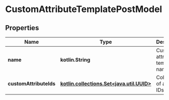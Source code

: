 
# CustomAttributeTemplatePostModel

## Properties
| Name | Type | Description | Notes |
| ------------ | ------------- | ------------- | ------------- |
| **name** | **kotlin.String** | Custom attributes template name |  |
| **customAttributeIds** | [**kotlin.collections.Set&lt;java.util.UUID&gt;**](java.util.UUID.md) | Collection of attribute IDs |  [optional] |



